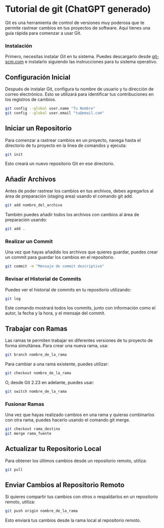 # Tutorial de git (ChatGPT generado)

Git es una herramienta de control de versiones muy poderosa que te permite
rastrear cambios en tus proyectos de software. Aquí tienes una guía rápida para
comenzar a usar Git.

### Instalación

Primero, necesitas instalar Git en tu sistema. Puedes descargarlo desde
[git-scm.com](https://git-scm.com/) e instalarlo siguiendo las instrucciones
para tu sistema operativo.

## Configuración Inicial

Después de instalar Git, configura tu nombre de usuario y tu dirección de
correo electrónico. Esto se utilizará para identificar tus contribuciones en
los registros de cambios.

```bash
git config --global user.name "Tu Nombre"
git config --global user.email "tu@email.com"
```

## Iniciar un Repositorio

Para comenzar a rastrear cambios en un proyecto, navega hasta el directorio de
tu proyecto en la línea de comandos y ejecuta:

```bash
git init
```

Esto creará un nuevo repositorio Git en ese directorio.

## Añadir Archivos

Antes de poder rastrear los cambios en tus archivos, debes agregarlos al área
de preparación (staging area) usando el comando git add.

```bash
git add nombre_del_archivo
```

También puedes añadir todos los archivos con cambios al área de preparación
usando:

```bash
git add .
```

### Realizar un Commit

Una vez que hayas añadido los archivos que quieres guardar, puedes crear un
commit para guardar los cambios en el repositorio.

```bash
git commit -m "Mensaje de commit descriptivo"
```

### Revisar el Historial de Commits

Puedes ver el historial de commits en tu repositorio utilizando:

```bash
git log
```

Este comando mostrará todos los commits, junto con información como el autor,
la fecha y la hora, y el mensaje del commit.

## Trabajar con Ramas

Las ramas te permiten trabajar en diferentes versiones de tu proyecto de forma
simultánea. Para crear una nueva rama, usa:

```bash
git branch nombre_de_la_rama
```

Para cambiar a una rama existente, puedes utilizar:

```bash
git checkout nombre_de_la_rama
```

O, desde Git 2.23 en adelante, puedes usar:

```bash
git switch nombre_de_la_rama
```

### Fusionar Ramas

Una vez que hayas realizado cambios en una rama y quieras combinarlos con otra rama, puedes hacerlo usando el comando git merge.

```bash
git checkout rama_destino
git merge rama_fuente
```

## Actualizar tu Repositorio Local

Para obtener los últimos cambios desde un repositorio remoto, utiliza:

```bash
git pull
```

## Enviar Cambios al Repositorio Remoto

Si quieres compartir tus cambios con otros o respaldarlos en un repositorio
remoto, utiliza:

```bash
git push origin nombre_de_la_rama
```

Esto enviará tus cambios desde la rama local al repositorio remoto.
